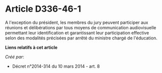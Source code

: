 # Article D336-46-1

A l'exception du président, les membres du jury peuvent participer aux réunions et délibérations par tous moyens de
communication audiovisuelle permettant leur identification et garantissant leur participation effective selon des modalités
précisées par arrêté du ministre chargé de l'éducation.

**Liens relatifs à cet article**

_Créé par_:

  - Décret n°2014-314 du 10 mars 2014 - art. 8
